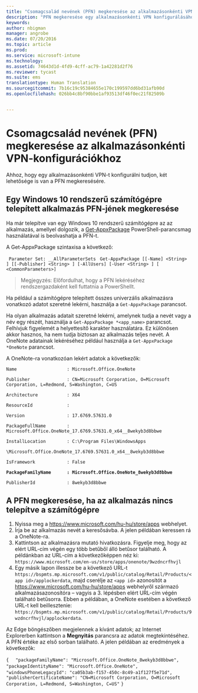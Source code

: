 ```yaml
---
title: "Csomagcsalád nevének (PFN) megkeresése az alkalmazásonkénti VPN-ekhez | Microsoft Intune"
description: "PFN megkeresése egy alkalmazásonkénti VPN konfigurálásához."
keywords: 
author: nbigman
manager: angrobe
ms.date: 07/20/2016
ms.topic: article
ms.prod: 
ms.service: microsoft-intune
ms.technology: 
ms.assetid: 74643d1d-4fd9-4cff-ac79-1a42281d2f76
ms.reviewer: tycast
ms.suite: ems
translationtype: Human Translation
ms.sourcegitcommit: 7b16c19c95384655e170c199597dd6bd31afb90d
ms.openlocfilehash: 026bb4c8bf90bbe1af93513df46f0ec21f82509b


---
```


# Csomagcsalád nevének (PFN) megkeresése az alkalmazásonkénti VPN-konfigurációkhoz

Ahhoz, hogy egy alkalmazásonkénti VPN-t konfigurálni tudjon, két lehetősége is van a PFN megkeresésére.

## Egy Windows 10 rendszerű számítógépre telepített alkalmazás PFN-jének megkeresése

Ha már telepítve van egy Windows 10 rendszerű számítógépre az az alkalmazás, amellyel dolgozik, a [Get-AppxPackage](https://technet.microsoft.com/library/hh856044.aspx) PowerShell-parancsmag használatával is beolvashatja a PFN-t.

A Get-AppxPackage szintaxisa a következő:

` Parameter Set: __AllParameterSets`
` Get-AppxPackage [[-Name] <String> ] [[-Publisher] <String> ] [-AllUsers] [-User <String> ] [ <CommonParameters>]`

> Megjegyzés: Előfordulhat, hogy a PFN lekéréséhez rendszergazdaként kell futtatnia a PowerShellt.

Ha például a számítógépre telepített összes univerzális alkalmazásra vonatkozó adatot szeretné lekérni, használja a `Get-AppxPackage` parancsot.

Ha olyan alkalmazás adatait szeretné lekérni, amelynek tudja a nevét vagy a név egy részét, használja a `Get-AppxPackage *<app_name>` parancsot. Felhívjuk figyelemét a helyettesítő karakter használatára. Ez különösen akkor hasznos, ha nem tudja biztosan az alkalmazás teljes nevét. A OneNote adatainak lekéréséhez például használja a `Get-AppxPackage *OneNote` parancsot.


A OneNote-ra vonatkozóan lekért adatok a következők:

`Name                   : Microsoft.Office.OneNote`

`Publisher              : CN=Microsoft Corporation, O=Microsoft Corporation, L=Redmond, S=Washington, C=US`

`Architecture           : X64`

`ResourceId             :`

`Version                : 17.6769.57631.0`

`PackageFullName        : Microsoft.Office.OneNote_17.6769.57631.0_x64__8wekyb3d8bbwe`

`InstallLocation        : C:\Program Files\WindowsApps`

`\Microsoft.Office.OneNote_17.6769.57631.0_x64__8wekyb3d8bbwe`

`IsFramework            : False`

**`PackageFamilyName      : Microsoft.Office.OneNote_8wekyb3d8bbwe`**

`PublisherId            : 8wekyb3d8bbwe`



## A PFN megkeresése, ha az alkalmazás nincs telepítve a számítógépre

1.  Nyissa meg a https://www.microsoft.com/hu-hu/store/apps webhelyet.
2.  Írja be az alkalmazás nevét a keresősávba. A jelen példában keressen rá a OneNote-ra.
3.  Kattintson az alkalmazásra mutató hivatkozásra. Figyelje meg, hogy az elért URL-cím végén egy több betűből álló betűsor található. A példánkban az URL-cím a következőképpen néz ki:
`https://www.microsoft.com/en-us/store/apps/onenote/9wzdncrfhvjl`
4.  Egy másik lapon illessze be a következő URL-t `https://bspmts.mp.microsoft.com/v1/public/catalog/Retail/Products/<app id>/applockerdata`, majd cserélje az `<app id>` azonosítót a https://www.microsoft.com/hu-hu/store/apps webhelyről származó alkalmazásazonosítóra – vagyis a 3. lépésben elért URL-cím végén található betűsorra. Ebben a példában, a OneNote esetében a következő URL-t kell beillesztenie: `https://bspmts.mp.microsoft.com/v1/public/catalog/Retail/Products/9wzdncrfhvjl/applockerdata`.

Az Edge böngészőben megjelennek a kívánt adatok; az Internet Explorerben kattintson a **Megnyitás** parancsra az adatok megtekintéséhez. A PFN értéke az első sorban található. A jelen példában az eredmények a következők:


`{`
`  "packageFamilyName": "Microsoft.Office.OneNote_8wekyb3d8bbwe",`
`  "packageIdentityName": "Microsoft.Office.OneNote",`
`  "windowsPhoneLegacyId": "ca05b3ab-f157-450c-8c49-a1f127f5e71d",`
`  "publisherCertificateName": "CN=Microsoft Corporation, O=Microsoft Corporation, L=Redmond, S=Washington, C=US"`
`}`



<!--HONumber=Aug16_HO1-->


